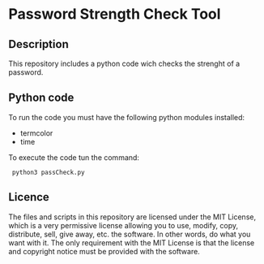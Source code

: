 # Password Strength Check Tool
## Description
This repository includes a python code wich checks the strenght of a password.

## Python code
To run the code you must have the following python modules installed:
- termcolor
- time

To execute the code tun the command:
```
 python3 passCheck.py
```

## Licence
The files and scripts in this repository are licensed under the MIT License, which is a very permissive license allowing you to use, modify, copy, distribute, sell, give away, etc. the software. In other words, do what you want with it. The only requirement with the MIT License is that the license and copyright notice must be provided with the software.
